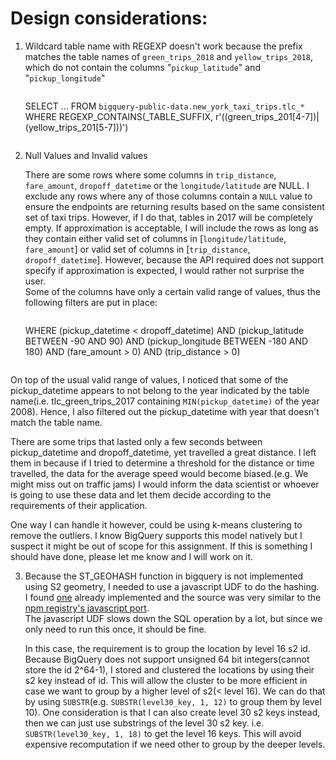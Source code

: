 Design considerations:
======================
1. Wildcard table name with REGEXP doesn't work because the prefix matches the table names of `green_trips_2018` and `yellow_trips_2018`, which do not contain the columns "`pickup_latitude`" and "`pickup_longitude`"

    >```
    SELECT
    ...
    FROM
        `bigquery-public-data.new_york_taxi_trips.tlc_*`
    WHERE
        REGEXP_CONTAINS(_TABLE_SUFFIX, r'((green_trips_201[4-7])|(yellow_trips_201[5-7]))')
    ```
2. Null Values and Invalid values<P>
There are some rows where some columns in `trip_distance`, `fare_amount`, `dropoff_datetime` or the `longitude/latitude` are NULL. I exclude any rows where any of those columns contain a `NULL` value to ensure the endpoints are returning results based on the same consistent set of taxi trips. However, if I do that, tables in 2017 will be completely empty. If approximation is acceptable, I will include the rows as long as they contain either valid set of columns in [`longitude/latitude`, `fare_amount`] or valid set of columns in [`trip_distance`, `dropoff_datetime`]. However, because the API required does not support specify if approximation is expected, I would rather not surprise the user.<br>
Some of the columns have only a certain valid range of values, thus the following filters are put in place:
    >```
    WHERE
        (pickup_datetime < dropoff_datetime)
        AND
        (pickup_latitude BETWEEN -90 AND 90)
        AND
        (pickup_longitude BETWEEN -180 AND 180)
        AND
        (fare_amount > 0)
        AND
        (trip_distance > 0)
    ```
On top of the usual valid range of values, I noticed that some of the pickup_datetime appears to not belong to the year indicated by the table name(i.e. tlc_green_trips_2017 containing `MIN(pickup_datetime)` of the year 2008). Hence, I also filtered out the pickup_datetime with year that doesn't match the table name.<P>
There are some trips that lasted only a few seconds between pickup_datetime and dropoff_datetime, yet travelled a great distance. I left them in because if I tried to determine a threshold for the distance or time travelled, the data for the average speed would become biased.(e.g. We might miss out on traffic jams) I would inform the data scientist or whoever is going to use these data and let them decide according to the requirements of their application. <P>
One way I can handle it however, could be using k-means clustering to remove the outliers. I know BigQuery supports this model natively but I suspect it might be out of scope for this assignment. If this is something I should have done, please let me know and I will work on it.

3. Because the ST_GEOHASH function in bigquery is not implemented using S2 geometry, I needed to use a javascript UDF to do the hashing. <br>
I found [one](https://github.com/CartoDB/bigquery-jslibs) already implemented and the source was very similar to the [npm registry's javascript port](https://www.npmjs.com/package/s2-geometry).<br>
The javascript UDF slows down the SQL operation by a lot, but since we only need to run this once, it should be fine.<p>
In this case, the requirement is to group the location by level 16 s2 id. Because BigQuery does not support unsigned 64 bit integers(cannot store the id 2^64-1), I stored and clustered the locations by using their s2 key instead of id. This will allow the cluster to be more efficient in case we want to group by a higher level of s2(< level 16). We can do that by using `SUBSTR`(e.g. `SUBSTR(level30_key, 1, 12)` to group them by level 10). One consideration is that I can also create level 30 s2 keys instead, then we can just use substrings of the level 30 s2 key. i.e. `SUBSTR(level30_key, 1, 18)` to get the level 16 keys. This will avoid expensive recomputation if we need other to group by the deeper levels.
